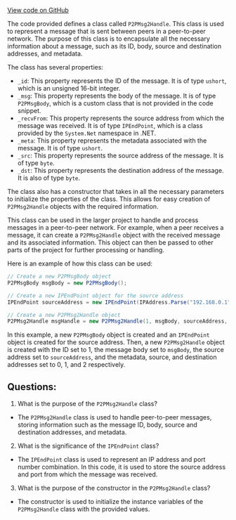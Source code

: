 [View code on GitHub](https://github.com/TieHaxJan/Brick-Force/Assembly-CSharp\P2PMsg2Handle.cs)

The code provided defines a class called `P2PMsg2Handle`. This class is used to represent a message that is sent between peers in a peer-to-peer network. The purpose of this class is to encapsulate all the necessary information about a message, such as its ID, body, source and destination addresses, and metadata.

The class has several properties:
- `_id`: This property represents the ID of the message. It is of type `ushort`, which is an unsigned 16-bit integer.
- `_msg`: This property represents the body of the message. It is of type `P2PMsgBody`, which is a custom class that is not provided in the code snippet.
- `_recvFrom`: This property represents the source address from which the message was received. It is of type `IPEndPoint`, which is a class provided by the `System.Net` namespace in .NET.
- `_meta`: This property represents the metadata associated with the message. It is of type `ushort`.
- `_src`: This property represents the source address of the message. It is of type `byte`.
- `_dst`: This property represents the destination address of the message. It is also of type `byte`.

The class also has a constructor that takes in all the necessary parameters to initialize the properties of the class. This allows for easy creation of `P2PMsg2Handle` objects with the required information.

This class can be used in the larger project to handle and process messages in a peer-to-peer network. For example, when a peer receives a message, it can create a `P2PMsg2Handle` object with the received message and its associated information. This object can then be passed to other parts of the project for further processing or handling.

Here is an example of how this class can be used:

```csharp
// Create a new P2PMsgBody object
P2PMsgBody msgBody = new P2PMsgBody();

// Create a new IPEndPoint object for the source address
IPEndPoint sourceAddress = new IPEndPoint(IPAddress.Parse("192.168.0.1"), 1234);

// Create a new P2PMsg2Handle object
P2PMsg2Handle msgHandle = new P2PMsg2Handle(1, msgBody, sourceAddress, 0, 1, 2);
```

In this example, a new `P2PMsgBody` object is created and an `IPEndPoint` object is created for the source address. Then, a new `P2PMsg2Handle` object is created with the ID set to 1, the message body set to `msgBody`, the source address set to `sourceAddress`, and the metadata, source, and destination addresses set to 0, 1, and 2 respectively.
## Questions: 
 1. What is the purpose of the `P2PMsg2Handle` class?
- The `P2PMsg2Handle` class is used to handle peer-to-peer messages, storing information such as the message ID, body, source and destination addresses, and metadata.

2. What is the significance of the `IPEndPoint` class?
- The `IPEndPoint` class is used to represent an IP address and port number combination. In this code, it is used to store the source address and port from which the message was received.

3. What is the purpose of the constructor in the `P2PMsg2Handle` class?
- The constructor is used to initialize the instance variables of the `P2PMsg2Handle` class with the provided values.